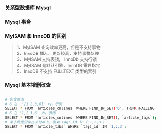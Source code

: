 
### 关系型数据库 Mysql

### Mysql 事务

### MyISAM 和 InnoDB 的区别
> 1、MyISAM 查询效率更高，但是不支持事物  
> 2、InnoDB 插入、更新较高，支持事物处理  
> 3、MyISAM 支持表锁， InnoDb 支持行锁  
> 4、MyISAM 是默认引擎，InnoDB 需要指定  
> 5、InnoDB 不支持 FULLTEXT 类型的索引  

### Mysql 基本增删改查
```bash

# 包含查询
# 6 在  '[1,2,3,6]' 内，示例
SELECT * FROM `articles_onlines` WHERE FIND_IN_SET('6', TRIM(TRAILING ']' FROM TRIM(LEADING '[' FROM `article_tags`)));
# 6 在 '1,2,3,6' 内，示例
SELECT * FROM `articles_onlines` WHERE FIND_IN_SET(6, `article_tags`);
# 某字段是否存在字符串中，譬如 tags_id in ('1,2,3')
SELECT * FROM `article_tabs` WHERE `tags_id` IN '1,2,3';

```

